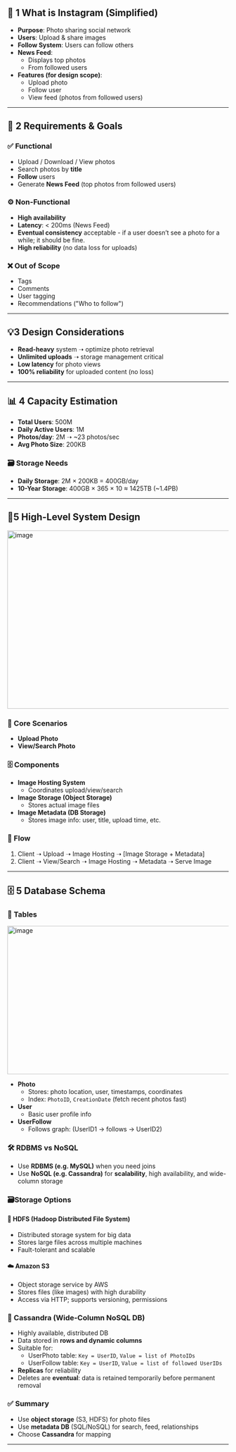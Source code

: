 ## 📸 1 What is Instagram (Simplified)

- **Purpose**: Photo sharing social network  
- **Users**: Upload & share images  
- **Follow System**: Users can follow others  
- **News Feed**:  
  - Displays top photos  
  - From followed users  
- **Features (for design scope)**:  
  - Upload photo  
  - Follow user  
  - View feed (photos from followed users)
---
## 📌 2 Requirements & Goals
### ✅ Functional
- Upload / Download / View photos  
- Search photos by **title**  
- **Follow** users  
- Generate **News Feed** (top photos from followed users)
### ⚙️ Non-Functional
- **High availability**  
- **Latency**: < 200ms (News Feed)  
- **Eventual consistency** acceptable -  if a user doesn’t see a photo for a while; it should be fine.   
- **High reliability** (no data loss for uploads)
### ❌ Out of Scope
- Tags  
- Comments  
- User tagging  
- Recommendations ("Who to follow")
---
## 💡3 Design Considerations
- **Read-heavy** system ➝ optimize photo retrieval  
- **Unlimited uploads** ➝ storage management critical  
- **Low latency** for photo views  
- **100% reliability** for uploaded content (no loss)
---
## 📊 4 Capacity Estimation

- **Total Users**: 500M  
- **Daily Active Users**: 1M  
- **Photos/day**: 2M ➝ ~23 photos/sec  
- **Avg Photo Size**: 200KB  
### 🗃️ Storage Needs
- **Daily Storage**: 2M × 200KB = 400GB/day  
- **10-Year Storage**: 400GB × 365 × 10 ≈ 1425TB (~1.4PB)
---
## 🧱5 High-Level System Design
<img width="942" height="405" alt="image" src="https://github.com/user-attachments/assets/b94e8426-43fe-4119-a773-27e1f0edecee" />

### 🧾 Core Scenarios
- **Upload Photo**  
- **View/Search Photo**
### 🗄️ Components
- **Image Hosting System**  
  - Coordinates upload/view/search
- **Image Storage (Object Storage)**  
  - Stores actual image files
- **Image Metadata (DB Storage)**  
  - Stores image info: user, title, upload time, etc.
### 🔁 Flow
1. Client ➝ Upload ➝ Image Hosting ➝ [Image Storage + Metadata]
2. Client ➝ View/Search ➝ Image Hosting ➝ Metadata ➝ Serve Image
---
## 🗄️ 5 Database Schema
### 📸 Tables
<img width="918" height="337" alt="image" src="https://github.com/user-attachments/assets/95080b77-ea13-4cd7-af5b-5ec43772aec2" />

- **Photo**
  - Stores: photo location, user, timestamps, coordinates
  - Index: `PhotoID`, `CreationDate` (fetch recent photos fast)
- **User**
  - Basic user profile info
- **UserFollow**
  - Follows graph: (UserID1 → follows → UserID2)
### 🛠️ RDBMS vs NoSQL
- Use **RDBMS (e.g. MySQL)** when you need joins
- Use **NoSQL (e.g. Cassandra)** for **scalability**, high availability, and wide-column storage
### 🗃Storage Options
#### 📂 HDFS (Hadoop Distributed File System)
- Distributed storage system for big data
- Stores large files across multiple machines
- Fault-tolerant and scalable
#### ☁️ Amazon S3
- Object storage service by AWS
- Stores files (like images) with high durability
- Access via HTTP; supports versioning, permissions
### 🧩 Cassandra (Wide-Column NoSQL DB)
- Highly available, distributed DB
- Data stored in **rows and dynamic columns**
- Suitable for:
  - UserPhoto table: `Key = UserID`, `Value = list of PhotoIDs`
  - UserFollow table: `Key = UserID`, `Value = list of followed UserIDs`
- **Replicas** for reliability
- Deletes are **eventual**: data is retained temporarily before permanent removal
### ✅ Summary
- Use **object storage** (S3, HDFS) for photo files
- Use **metadata DB** (SQL/NoSQL) for search, feed, relationships
- Choose **Cassandra** for mapping
---
